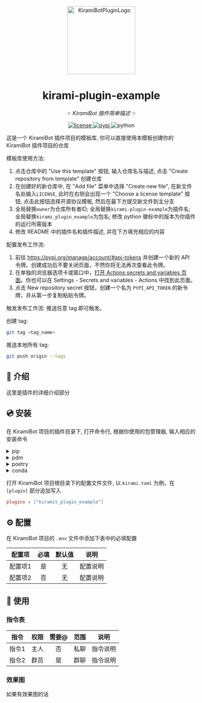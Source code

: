<div align="center">
  <a href="#"><img src="https://kiramibot.dev/img/logo.svg" width="180" height="180" alt="KiramiBotPluginLogo"></a>
</div>

<div align="center">

# kirami-plugin-example

_✨ KiramiBot 插件简单描述 ✨_


<a href="./LICENSE">
    <img src="https://img.shields.io/github/license/owner/kirami-plugin-example.svg" alt="license">
</a>
<a href="https://pypi.python.org/pypi/kiramibot-plugin-example">
    <img src="https://img.shields.io/pypi/v/kirami-plugin-example.svg" alt="pypi">
</a>
<img src="https://img.shields.io/badge/python-3.10+-blue.svg" alt="python">

</div>

这是一个 KiramiBot 插件项目的模板库, 你可以直接使用本模板创建你的 KiramiBot 插件项目的仓库

模板库使用方法:
1. 点击仓库中的 "Use this template" 按钮, 输入仓库名与描述, 点击 "Create repository from template" 创建仓库
2. 在创建好的新仓库中, 在 "Add file" 菜单中选择 "Create new file", 在新文件名处输入`LICENSE`, 此时在右侧会出现一个 "Choose a license template" 按钮, 点击此按钮选择开源协议模板, 然后在最下方提交新文件到主分支
3. 全局替换`owner`为仓库所有者ID; 全局替换`kirami-plugin-example`为插件名; 全局替换`kirami_plugin_example`为包名; 修改 python 徽标中的版本为你插件的运行所需版本
4. 修改 README 中的插件名和插件描述, 并在下方填充相应的内容

配置发布工作流:
1. 前往 https://pypi.org/manage/account/#api-tokens 并创建一个新的 API 令牌。创建成功后不要关闭页面，不然你将无法再次查看此令牌。
2. 在单独的浏览器选项卡或窗口中，[打开 Actions secrets and variables 页面](./settings/secrets/actions)。你也可以在 Settings - Secrets and variables - Actions 中找到此页面。
3. 点击 New repository secret 按钮，创建一个名为 `PYPI_API_TOKEN` 的新令牌，并从第一步复制粘贴令牌。

触发发布工作流:
推送任意 tag 即可触发。

创建 tag:
```bash
git tag <tag_name>
```
推送本地所有 tag:
```bash
git push origin --tags
```
## 📖 介绍

这里是插件的详细介绍部分

## 💿 安装

在 KiramiBot 项目的插件目录下, 打开命令行, 根据你使用的包管理器, 输入相应的安装命令

<details>
<summary>pip</summary>
  
```bash
pip install kirami-plugin-example
```
</details>
<details>
<summary>pdm</summary>

```bash
pdm add kirami-plugin-example
```
</details>
<details>
<summary>poetry</summary>

```bash
poetry add kirami-plugin-example
```
</details>
<details>
<summary>conda</summary>

```bash
conda install kirami-plugin-example
```
</details>

打开 KiramiBot 项目根目录下的配置文件文件, 以 `kirami.toml` 为例，在 `[plugin]` 部分追加写入
```toml
plugins = ["kiramit_plugin_example"]
```

## ⚙️ 配置

在 KiramiBot 项目的 `.env` 文件中添加下表中的必填配置

| 配置项 | 必填 | 默认值 | 说明 |
|:-----:|:----:|:----:|:----:|
| 配置项1 | 是 | 无 | 配置说明 |
| 配置项2 | 否 | 无 | 配置说明 |

## 🎉 使用
### 指令表
| 指令 | 权限 | 需要@ | 范围 | 说明 |
|:-----:|:----:|:----:|:----:|:----:|
| 指令1 | 主人 | 否 | 私聊 | 指令说明 |
| 指令2 | 群员 | 是 | 群聊 | 指令说明 |
### 效果图
如果有效果图的话

